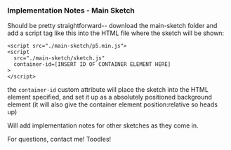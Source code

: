 ### Implementation Notes - Main Sketch
Should be pretty straightforward-- download the main-sketch folder and add a script tag like this into the HTML file where the sketch will be shown:

```
<script src="./main-sketch/p5.min.js">
<script
  src="./main-sketch/sketch.js"
  container-id=[INSERT ID OF CONTAINER ELEMENT HERE]
>
</script>
```

the `container-id` custom attribute will place the sketch into the HTML element specified, and set it up as a absolutely positioned background element 
(it will also give the container element position:relative so heads up)


Will add implementation notes for other sketches as they come in.

For questions, contact me! Toodles!